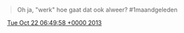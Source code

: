 > Oh ja, "werk" hoe gaat dat ook alweer? \#1maandgeleden

<img src="../../media/tweet.ico" width="12" /> [Tue Oct 22 06:49:58 +0000 2013](https://twitter.com/DromerDenker/status/392543333937344513)